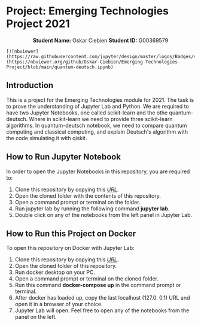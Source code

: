 # Project: Emerging Technologies Project 2021

<p align="center">
    <strong>Student Name:</strong> Oskar Ciebien   <strong>Student ID:</strong> G00369579

    [![nbviewer](https://raw.githubusercontent.com/jupyter/design/master/logos/Badges/nbviewer_badge.svg)](https://nbviewer.org/github/Oskar-Ciebien/Emerging-Technologies-Project/blob/main/quantum-deutsch.ipynb)
</p>

## Introduction

This is a project for the Emerging Technologies module for 2021. The task is to prove the understanding of Jupyter Lab and Python. We are required to have two Jupyter Notebooks, one called scikit-learn and the othe quantum-deutsch. Where in scikit-learn we need to provide three scikit-learn algorithms. In quantum-deutsch notebook, we need to compare quantum computing and classical computing, and explain Deutsch's algorithm with the code simulating it with qiskit.

## How to Run Jupyter Notebook

In order to open the Jupyter Notebooks in this repository, you are required to:
1. Clone this repository by copying this *[URL](https://github.com/Oskar-Ciebien/Emerging-Technologies-Project)*.
2. Open the cloned folder with the contents of this repository.
3. Open a command prompt or terminal on the folder.
4. Run jupyter lab by running the following command **jupyter lab**.
5. Double click on any of the notebooks from the left panel in Jupyter Lab.

## How to Run this Project on Docker

To open this repository on Docker with Jupyter Lab:
1. Clone this repository by copying this *[URL](https://github.com/Oskar-Ciebien/Emerging-Technologies-Project)*.
2. Open the cloned folder of this repository.
3. Run docker desktop on your PC.
4. Open a command prompt or terminal on the cloned folder.
5. Run this command **docker-compose up** in the command prompt or terminal.
6. After docker has loaded up, copy the last localhost (127.0. 0.1) URL and open it in a browser of your choice.
7. Jupyter Lab will open. Feel free to open any of the notebooks from the panel on the left.
